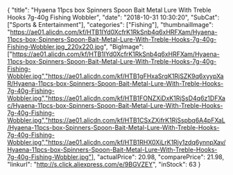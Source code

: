 {
	"title": "Hyaena 11pcs box Spinners Spoon Bait  Metal Lure With Treble Hooks 7g-40g Fishing Wobbler",
	"date": "2018-10-31 10:30:20",
	"SubCat": ["Sports & Entertainment"],
	"categories": ["Fishing"],
	"thumbnailImage": "https://ae01.alicdn.com/kf/HTB1IYd0XcfrK1RkSnb4q6xHRFXam/Hyaena-11pcs-box-Spinners-Spoon-Bait-Metal-Lure-With-Treble-Hooks-7g-40g-Fishing-Wobbler.jpg_220x220.jpg",
	"BigImage": ["https://ae01.alicdn.com/kf/HTB1IYd0XcfrK1RkSnb4q6xHRFXam/Hyaena-11pcs-box-Spinners-Spoon-Bait-Metal-Lure-With-Treble-Hooks-7g-40g-Fishing-Wobbler.jpg","https://ae01.alicdn.com/kf/HTB1gFHxaSrqK1RjSZK9q6xyypXaR/Hyaena-11pcs-box-Spinners-Spoon-Bait-Metal-Lure-With-Treble-Hooks-7g-40g-Fishing-Wobbler.jpg","https://ae01.alicdn.com/kf/HTB1FONZXiDxK1RjSsD4q6z1DFXac/Hyaena-11pcs-box-Spinners-Spoon-Bait-Metal-Lure-With-Treble-Hooks-7g-40g-Fishing-Wobbler.jpg","https://ae01.alicdn.com/kf/HTB1CSxZXifrK1RjSspbq6A4pFXaL/Hyaena-11pcs-box-Spinners-Spoon-Bait-Metal-Lure-With-Treble-Hooks-7g-40g-Fishing-Wobbler.jpg","https://ae01.alicdn.com/kf/HTB1RHX0XiLrK1Rjy1zdq6ynnpXav/Hyaena-11pcs-box-Spinners-Spoon-Bait-Metal-Lure-With-Treble-Hooks-7g-40g-Fishing-Wobbler.jpg"],
	"actualPrice": 20.98,
	"comparePrice": 21.98,
	"linkurl": "http://s.click.aliexpress.com/e/9BGVZEY",
	"inStock": 63
}
